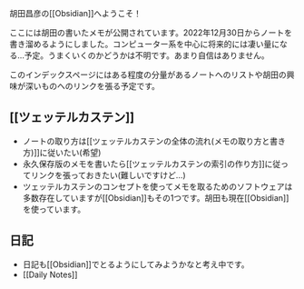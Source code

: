 胡田昌彦の[[Obsidian]]へようこそ！

ここには胡田の書いたメモが公開されています。2022年12月30日からノートを書き溜めるようにしました。コンピューター系を中心に将来的には凄い量になる…予定。うまくいくのかどうかは不明です。あまり自信はありません。

このインデックスページにはある程度の分量があるノートへのリストや胡田の興味が深いものへのリンクを張る予定です。

## [[ツェッテルカステン]]
- ノートの取り方は[[ツェッテルカステンの全体の流れ(メモの取り方と書き方)]]に従いたい(希望)
- 永久保存版のメモを書いたら[[ツェッテルカステンの索引の作り方]]に従ってリンクを張っておきたい(難しいですけど…)
- ツェッテルカステンのコンセプトを使ってメモを取るためのソフトウェアは多数存在していますが[[Obsidian]]もその1つです。胡田も現在[[Obsidian]]を使っています。

## 日記
- 日記も[[Obsidian]]でとるようにしてみようかなと考え中です。
- [[Daily Notes]]


